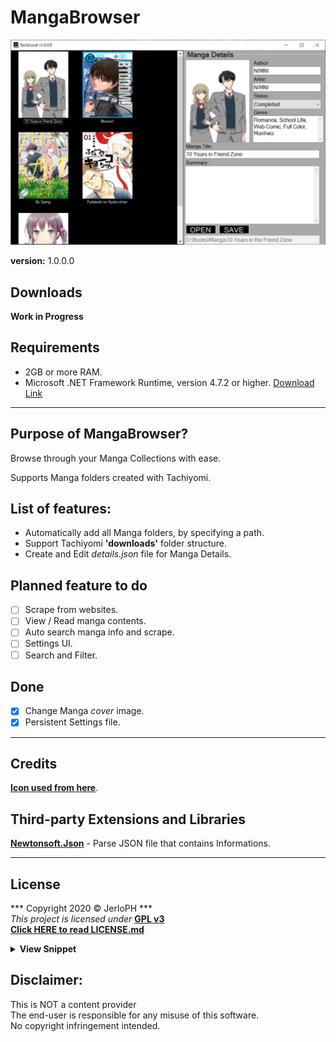 # MangaBrowser

<img src="/data/v1.0.0.0.jpg"></img>

**version:**    1.0.0.0 <br>

## Downloads

**Work in Progress** <br>

## Requirements

- 2GB or more RAM. <br>
- Microsoft .NET Framework Runtime, version 4.7.2 or higher. [Download Link](https://dotnet.microsoft.com/download/dotnet-framework/net472) <br>

****

## Purpose of MangaBrowser?

Browse through your Manga Collections with ease.

Supports Manga folders created with Tachiyomi.

## List of features:
	
- Automatically add all Manga folders, by specifying a path.
- Support Tachiyomi **'downloads'** folder structure.
- Create and Edit *details.json* file for Manga Details.

## Planned feature to do

- [ ] Scrape from websites.
- [ ] View / Read manga contents.
- [ ] Auto search manga info and scrape.
- [ ] Settings UI.
- [ ] Search and Filter.

## Done

- [x] Change Manga *cover* image.
- [x] Persistent Settings file.

****

## Credits

[**Icon used from here**](https://www.seekicon.com/free-icon/book-icon_5).

## Third-party Extensions and Libraries

[**Newtonsoft.Json**](https://www.newtonsoft.com/json) - Parse JSON file that contains Informations.

****

## License

*** Copyright 2020 © JerloPH *** <br>
*This project is licensed under* **[GPL v3](https://www.gnu.org/licenses/gpl-3.0.html)** <br>
**[Click HERE to read LICENSE.md](/LICENSE.md)**

<details>
	<summary> <b>View Snippet</b> </summary>
	
    ** MangaBrowser - Browse through your Local Manga Collection **
    GitHub Link: https://github.com/JerloPH/MangaBrowser
    Copyright (C) 2020  JerloPH (https://github.com/JerloPH)

    This program is free software: you can redistribute it and/or modify
    it under the terms of the GNU General Public License as published by
    the Free Software Foundation, either version 3 of the License, or
    (at your option) any later version.

    This program is distributed in the hope that it will be useful,
    but WITHOUT ANY WARRANTY; without even the implied warranty of
    MERCHANTABILITY or FITNESS FOR A PARTICULAR PURPOSE.  See the
    GNU General Public License for more details.

    You should have received a copy of the GNU General Public License
    along with this program.  If not, see <https://www.gnu.org/licenses/>.
</details>

## Disclaimer:

This is NOT a content provider <br>
The end-user is responsible for any misuse of this software. <br>
No copyright infringement intended.
